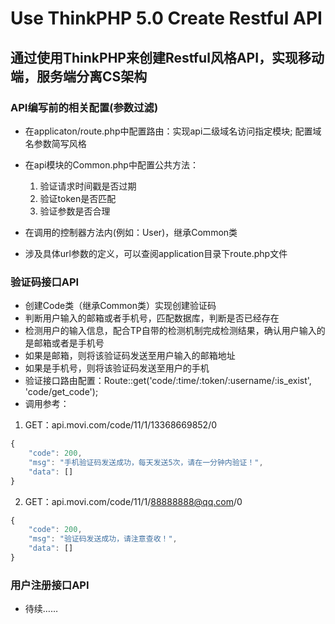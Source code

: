 Use ThinkPHP 5.0 Create Restful API
===============


## 通过使用ThinkPHP来创建Restful风格API，实现移动端，服务端分离CS架构

### API编写前的相关配置(参数过滤)

* 在applicaton/route.php中配置路由：实现api二级域名访问指定模块; 配置域名参数简写风格
* 在api模块的Common.php中配置公共方法：
    1. 验证请求时间戳是否过期
    2. 验证token是否匹配
    3. 验证参数是否合理

* 在调用的控制器方法内(例如：User)，继承Common类
* 涉及具体url参数的定义，可以查阅application目录下route.php文件

### 验证码接口API

* 创建Code类（继承Common类）实现创建验证码
* 判断用户输入的邮箱或者手机号，匹配数据库，判断是否已经存在
* 检测用户的输入信息，配合TP自带的检测机制完成检测结果，确认用户输入的是邮箱或者是手机号
* 如果是邮箱，则将该验证码发送至用户输入的邮箱地址
* 如果是手机号，则将该验证码发送至用户的手机
* 验证接口路由配置：Route::get('code/:time/:token/:username/:is_exist', 'code/get_code');
* 调用参考： 
1. GET：api.movi.com/code/11/1/13368669852/0
```js
{
    "code": 200,
    "msg": "手机验证码发送成功，每天发送5次，请在一分钟内验证！",
    "data": []
}  
```  
2. GET：api.movi.com/code/11/1/88888888@qq.com/0
```js
{
    "code": 200,
    "msg": "验证码发送成功，请注意查收！",
    "data": []
}
```      

### 用户注册接口API

* 待续……
